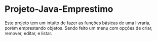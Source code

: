 # Projeto-Java-Emprestimo
Este projeto tem um intuito de fazer as funções básicas de uma livraria, porém emprestando objetos. Sendo feito um menu com opções de criar, remover, editar, e listar.
